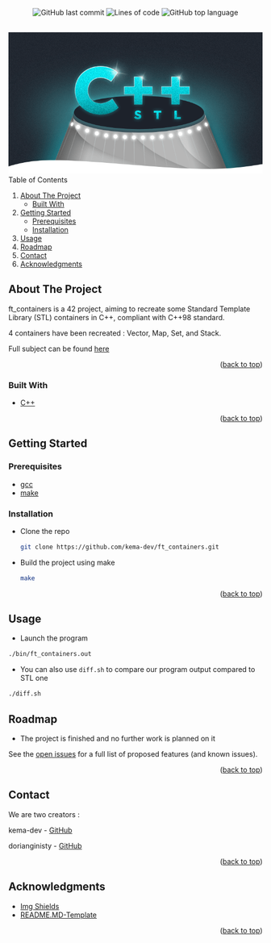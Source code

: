 <div id="top"></div>
<p align=center>
  <img alt="GitHub last commit" src="https://img.shields.io/github/last-commit/kema-dev/ft_containers">
  <img alt="Lines of code" src="https://img.shields.io/tokei/lines/github/kema-dev/ft_containers">
  <img alt="GitHub top language" src="https://img.shields.io/github/languages/top/kema-dev/ft_containers">
</p>

<!-- PROJECT LOGO -->
<br />
<div align="center">
  <a>
   <img src="assets/CPPSTL.png" alt="CPP STL image">
  </a>
</div>

<!-- TABLE OF CONTENTS -->
  <summary>Table of Contents</summary>
  <ol>
   <li>
    <a href="#about-the-project">About The Project</a>
    <ul>
      <li><a href="#built-with">Built With</a></li>
    </ul>
   </li>
   <li>
    <a href="#getting-started">Getting Started</a>
    <ul>
      <li><a href="#prerequisites">Prerequisites</a></li>
      <li><a href="#installation">Installation</a></li>
    </ul>
   </li>
   <li><a href="#usage">Usage</a></li>
   <li><a href="#roadmap">Roadmap</a></li>
   <li><a href="#contact">Contact</a></li>
   <li><a href="#acknowledgments">Acknowledgments</a></li>
  </ol>

<!-- ABOUT THE PROJECT -->
## About The Project

ft_containers is a 42 project, aiming to recreate some Standard Template Library (STL) containers in C++, compliant with C++98 standard.

4 containers have been recreated : Vector, Map, Set, and Stack.

Full subject can be found <a href="/docs">here</a>

<p align="right">(<a href="#top">back to top</a>)</p>

### Built With

* [C++](https://en.wikipedia.org/wiki/C%2B%2B)

<p align="right">(<a href="#top">back to top</a>)</p>

<!-- GETTING STARTED -->
## Getting Started

### Prerequisites

* [gcc](https://gcc.gnu.org/)
* [make](https://www.gnu.org/software/make/)

### Installation

* Clone the repo

  ```sh
  git clone https://github.com/kema-dev/ft_containers.git
  ```

* Build the project using make

  ```sh
  make
  ```

<p align="right">(<a href="#top">back to top</a>)</p>

<!-- USAGE EXAMPLES -->
## Usage

* Launch the program

```sh
./bin/ft_containers.out
```

* You can also use `diff.sh` to compare our program output compared to STL one

```sh
./diff.sh
```

<!-- ROADMAP -->
## Roadmap

* The project is finished and no further work is planned on it

See the [open issues](https://github.com/kema-dev/ft_containers/issues) for a full list of proposed features (and known issues).

<p align="right">(<a href="#top">back to top</a>)</p>

<!-- CONTACT -->
## Contact

We are two creators :

kema-dev - [GitHub](https://github.com/kema-dev)

dorianginisty - [GitHub](https://github.com/dorianginisty)

<p align="right">(<a href="#top">back to top</a>)</p>

## Acknowledgments

* [Img Shields](https://shields.io)
* [README.MD-Template](https://github.com/othneildrew/Best-README-Template)

<p align="right">(<a href="#top">back to top</a>)</p>
